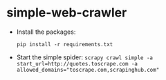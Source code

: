 # simple-web-crawler

  - Install the packages:
    
    ```pip install -r requirements.txt```

  - Start the simple spider:
    ```scrapy crawl simple -a start_url=http://quotes.toscrape.com -a allowed_domains="toscrape.com,scrapinghub.com"```